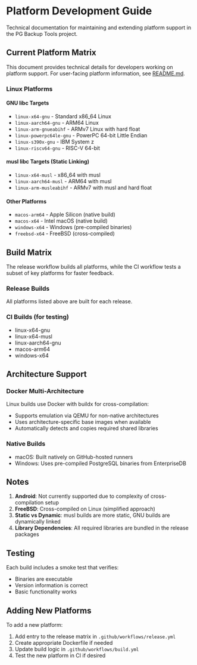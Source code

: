 # Platform Development Guide

Technical documentation for maintaining and extending platform support in the PG Backup Tools project.

## Current Platform Matrix

This document provides technical details for developers working on platform support. For user-facing platform information, see [README.md](README.md).

### Linux Platforms

#### GNU libc Targets

- `linux-x64-gnu` - Standard x86_64 Linux
- `linux-aarch64-gnu` - ARM64 Linux
- `linux-arm-gnueabihf` - ARMv7 Linux with hard float
- `linux-powerpc64le-gnu` - PowerPC 64-bit Little Endian
- `linux-s390x-gnu` - IBM System z
- `linux-riscv64-gnu` - RISC-V 64-bit

#### musl libc Targets (Static Linking)

- `linux-x64-musl` - x86_64 with musl
- `linux-aarch64-musl` - ARM64 with musl
- `linux-arm-musleabihf` - ARMv7 with musl and hard float

#### Other Platforms

- `macos-arm64` - Apple Silicon (native build)
- `macos-x64` - Intel macOS (native build)
- `windows-x64` - Windows (pre-compiled binaries)
- `freebsd-x64` - FreeBSD (cross-compiled)

## Build Matrix

The release workflow builds all platforms, while the CI workflow tests a subset of key platforms for faster feedback.

### Release Builds

All platforms listed above are built for each release.

### CI Builds (for testing)

- linux-x64-gnu
- linux-x64-musl
- linux-aarch64-gnu
- macos-arm64
- windows-x64

## Architecture Support

### Docker Multi-Architecture

Linux builds use Docker with buildx for cross-compilation:

- Supports emulation via QEMU for non-native architectures
- Uses architecture-specific base images when available
- Automatically detects and copies required shared libraries

### Native Builds

- macOS: Built natively on GitHub-hosted runners
- Windows: Uses pre-compiled PostgreSQL binaries from EnterpriseDB

## Notes

1. **Android**: Not currently supported due to complexity of cross-compilation setup
2. **FreeBSD**: Cross-compiled on Linux (simplified approach)
3. **Static vs Dynamic**: musl builds are more static, GNU builds are dynamically linked
4. **Library Dependencies**: All required libraries are bundled in the release packages

## Testing

Each build includes a smoke test that verifies:

- Binaries are executable
- Version information is correct
- Basic functionality works

## Adding New Platforms

To add a new platform:

1. Add entry to the release matrix in `.github/workflows/release.yml`
2. Create appropriate Dockerfile if needed
3. Update build logic in `.github/workflows/build.yml`
4. Test the new platform in CI if desired
